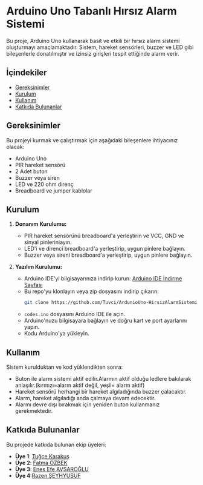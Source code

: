 # Arduino Uno Tabanlı Hırsız Alarm Sistemi

Bu proje, Arduino Uno kullanarak basit ve etkili bir hırsız alarm sistemi oluşturmayı amaçlamaktadır. Sistem, hareket sensörleri, buzzer ve LED gibi bileşenlerle donatılmıştır ve izinsiz girişleri tespit ettiğinde alarm verir.

## İçindekiler
- [Gereksinimler](#gereksinimler)
- [Kurulum](#kurulum)
- [Kullanım](#kullanım)
- [Katkıda Bulunanlar](#katkıda-bulunanlar)

## Gereksinimler
Bu projeyi kurmak ve çalıştırmak için aşağıdaki bileşenlere ihtiyacınız olacak:
- Arduino Uno
- PIR hareket sensörü
- 2 Adet buton
- Buzzer veya siren
- LED ve 220 ohm direnç
- Breadboard ve jumper kablolar

## Kurulum
1. **Donanım Kurulumu:**
   - PIR hareket sensörünü breadboard'a yerleştirin ve VCC, GND ve sinyal pinleriniayın.
   - LED'i ve direnci breadboard'a yerleştirip, uygun pinlere bağlayın.
   - Buzzer veya sireni breadboard'a yerleştirip, uygun pinlere bağlayın.

2. **Yazılım Kurulumu:**
   - Arduino IDE'yi bilgisayarınıza indirip kurun: [Arduino IDE İndirme Sayfası](https://www.arduino.cc/en/software)
   - Bu repo'yu klonlayın veya zip dosyasını indirip çıkarın:
     ```sh
     git clone https://github.com/Tuvci/ArdunioUno-HirsizAlarmSistemi.git
     ```
   - `codes.ino` dosyasını Arduino IDE ile açın.
   - Arduino'nuzu bilgisayara bağlayın ve doğru kart ve port ayarlarını yapın.
   - Kodu Arduino'ya yükleyin.

## Kullanım
Sistem kurulduktan ve kod yüklendikten sonra:
- Buton ile alarm sistemi aktif edilir.Alarmın aktif olduğu ledlere bakılarak anlaşılır.(kırmızı=alarm aktif değil, yeşil= alarm aktif)
- Hareket sensörü herhangi bir hareket algıladığında buzzer çalacaktır.
- Alarm, hareket algıladığı anda çalmaya devam edecektir.
- Alarmı devre dışı bırakmak için yeniden buton kullanmanız gerekmektedir.

## Katkıda Bulunanlar

Bu projede katkıda bulunan ekip üyeleri:

- **Üye 1**: [Tuğçe Karakuş](https://github.com/tugcekarakuss) 
- **Üye 2**: [Fatma ÖZBEK](https://github.com/FATMAOZBEK) 
- **Üye 3**: [Enes Efe AVŞAROĞLU](https://github.com/MaSCaR50)
- **Üye 4**:[Razen ŞEYHYUSUF](https://github.com/Razen20sh)


